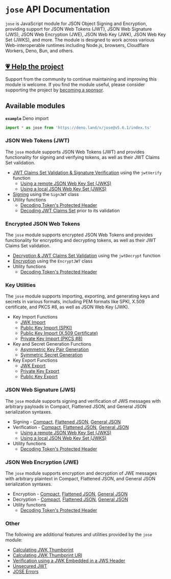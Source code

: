 # `jose` API Documentation

`jose` is JavaScript module for JSON Object Signing and Encryption, providing support for JSON Web Tokens (JWT), JSON Web Signature (JWS), JSON Web Encryption (JWE), JSON Web Key (JWK), JSON Web Key Set (JWKS), and more. The module is designed to work across various Web-interoperable runtimes including Node.js, browsers, Cloudflare Workers, Deno, Bun, and others.

## [💗 Help the project](https://github.com/sponsors/panva)

Support from the community to continue maintaining and improving this module is welcome. If you find the module useful, please consider supporting the project by [becoming a sponsor](https://github.com/sponsors/panva).

## Available modules

**`example`** Deno import
```js
import * as jose from 'https://deno.land/x/jose@v5.6.1/index.ts'
```

### JSON Web Tokens (JWT)

The `jose` module supports JSON Web Tokens (JWT) and provides functionality for signing and verifying tokens, as well as their JWT Claims Set validation.

- [JWT Claims Set Validation & Signature Verification](https://github.com/panva/jose/blob/v5.6.1/docs/functions/jwt_verify.jwtVerify.md) using the `jwtVerify` function
  - [Using a remote JSON Web Key Set (JWKS)](https://github.com/panva/jose/blob/v5.6.1/docs/functions/jwks_remote.createRemoteJWKSet.md)
  - [Using a local JSON Web Key Set (JWKS)](https://github.com/panva/jose/blob/v5.6.1/docs/functions/jwks_local.createLocalJWKSet.md)
- [Signing](https://github.com/panva/jose/blob/v5.6.1/docs/classes/jwt_sign.SignJWT.md) using the `SignJWT` class
- Utility functions
  - [Decoding Token's Protected Header](https://github.com/panva/jose/blob/v5.6.1/docs/functions/util_decode_protected_header.decodeProtectedHeader.md)
  - [Decoding JWT Claims Set](https://github.com/panva/jose/blob/v5.6.1/docs/functions/util_decode_jwt.decodeJwt.md) prior to its validation

### Encrypted JSON Web Tokens

The `jose` module supports encrypted JSON Web Tokens and provides functionality for encrypting and decrypting tokens, as well as their JWT Claims Set validation.

- [Decryption & JWT Claims Set Validation](https://github.com/panva/jose/blob/v5.6.1/docs/functions/jwt_decrypt.jwtDecrypt.md) using the `jwtDecrypt` function
- [Encryption](https://github.com/panva/jose/blob/v5.6.1/docs/classes/jwt_encrypt.EncryptJWT.md) using the `EncryptJWT` class
- Utility functions
  - [Decoding Token's Protected Header](https://github.com/panva/jose/blob/v5.6.1/docs/functions/util_decode_protected_header.decodeProtectedHeader.md)

### Key Utilities

The `jose` module supports importing, exporting, and generating keys and secrets in various formats, including PEM formats like SPKI, X.509 certificate, and PKCS #8, as well as JSON Web Key (JWK).

- Key Import Functions
  - [JWK Import](https://github.com/panva/jose/blob/v5.6.1/docs/functions/key_import.importJWK.md)
  - [Public Key Import (SPKI)](https://github.com/panva/jose/blob/v5.6.1/docs/functions/key_import.importSPKI.md)
  - [Public Key Import (X.509 Certificate)](https://github.com/panva/jose/blob/v5.6.1/docs/functions/key_import.importX509.md)
  - [Private Key Import (PKCS #8)](https://github.com/panva/jose/blob/v5.6.1/docs/functions/key_import.importPKCS8.md)
- Key and Secret Generation Functions
  - [Asymmetric Key Pair Generation](https://github.com/panva/jose/blob/v5.6.1/docs/functions/key_generate_key_pair.generateKeyPair.md)
  - [Symmetric Secret Generation](https://github.com/panva/jose/blob/v5.6.1/docs/functions/key_generate_secret.generateSecret.md)
- Key Export Functions
  - [JWK Export](https://github.com/panva/jose/blob/v5.6.1/docs/functions/key_export.exportJWK.md)
  - [Private Key Export](https://github.com/panva/jose/blob/v5.6.1/docs/functions/key_export.exportPKCS8.md)
  - [Public Key Export](https://github.com/panva/jose/blob/v5.6.1/docs/functions/key_export.exportSPKI.md)

### JSON Web Signature (JWS)

The `jose` module supports signing and verification of JWS messages with arbitrary payloads in Compact, Flattened JSON, and General JSON serialization syntaxes.

- Signing - [Compact](https://github.com/panva/jose/blob/v5.6.1/docs/classes/jws_compact_sign.CompactSign.md), [Flattened JSON](https://github.com/panva/jose/blob/v5.6.1/docs/classes/jws_flattened_sign.FlattenedSign.md), [General JSON](https://github.com/panva/jose/blob/v5.6.1/docs/classes/jws_general_sign.GeneralSign.md)
- Verification - [Compact](https://github.com/panva/jose/blob/v5.6.1/docs/functions/jws_compact_verify.compactVerify.md), [Flattened JSON](https://github.com/panva/jose/blob/v5.6.1/docs/functions/jws_flattened_verify.flattenedVerify.md), [General JSON](https://github.com/panva/jose/blob/v5.6.1/docs/functions/jws_general_verify.generalVerify.md)
  - [Using a remote JSON Web Key Set (JWKS)](https://github.com/panva/jose/blob/v5.6.1/docs/functions/jwks_remote.createRemoteJWKSet.md)
  - [Using a local JSON Web Key Set (JWKS)](https://github.com/panva/jose/blob/v5.6.1/docs/functions/jwks_local.createLocalJWKSet.md)
- Utility functions
  - [Decoding Token's Protected Header](https://github.com/panva/jose/blob/v5.6.1/docs/functions/util_decode_protected_header.decodeProtectedHeader.md)

### JSON Web Encryption (JWE)

The `jose` module supports encryption and decryption of JWE messages with arbitrary plaintext in Compact, Flattened JSON, and General JSON serialization syntaxes.

- Encryption - [Compact](https://github.com/panva/jose/blob/v5.6.1/docs/classes/jwe_compact_encrypt.CompactEncrypt.md), [Flattened JSON](https://github.com/panva/jose/blob/v5.6.1/docs/classes/jwe_flattened_encrypt.FlattenedEncrypt.md), [General JSON](https://github.com/panva/jose/blob/v5.6.1/docs/classes/jwe_general_encrypt.GeneralEncrypt.md)
- Decryption - [Compact](https://github.com/panva/jose/blob/v5.6.1/docs/functions/jwe_compact_decrypt.compactDecrypt.md), [Flattened JSON](https://github.com/panva/jose/blob/v5.6.1/docs/functions/jwe_flattened_decrypt.flattenedDecrypt.md), [General JSON](https://github.com/panva/jose/blob/v5.6.1/docs/functions/jwe_general_decrypt.generalDecrypt.md)
- Utility functions
  - [Decoding Token's Protected Header](https://github.com/panva/jose/blob/v5.6.1/docs/functions/util_decode_protected_header.decodeProtectedHeader.md)

### Other

The following are additional features and utilities provided by the `jose` module:

- [Calculating JWK Thumbprint](https://github.com/panva/jose/blob/v5.6.1/docs/functions/jwk_thumbprint.calculateJwkThumbprint.md)
- [Calculating JWK Thumbprint URI](https://github.com/panva/jose/blob/v5.6.1/docs/functions/jwk_thumbprint.calculateJwkThumbprintUri.md)
- [Verification using a JWK Embedded in a JWS Header](https://github.com/panva/jose/blob/v5.6.1/docs/functions/jwk_embedded.EmbeddedJWK.md)
- [Unsecured JWT](https://github.com/panva/jose/blob/v5.6.1/docs/classes/jwt_unsecured.UnsecuredJWT.md)
- [JOSE Errors](https://github.com/panva/jose/blob/v5.6.1/docs/modules/util_errors.md)
